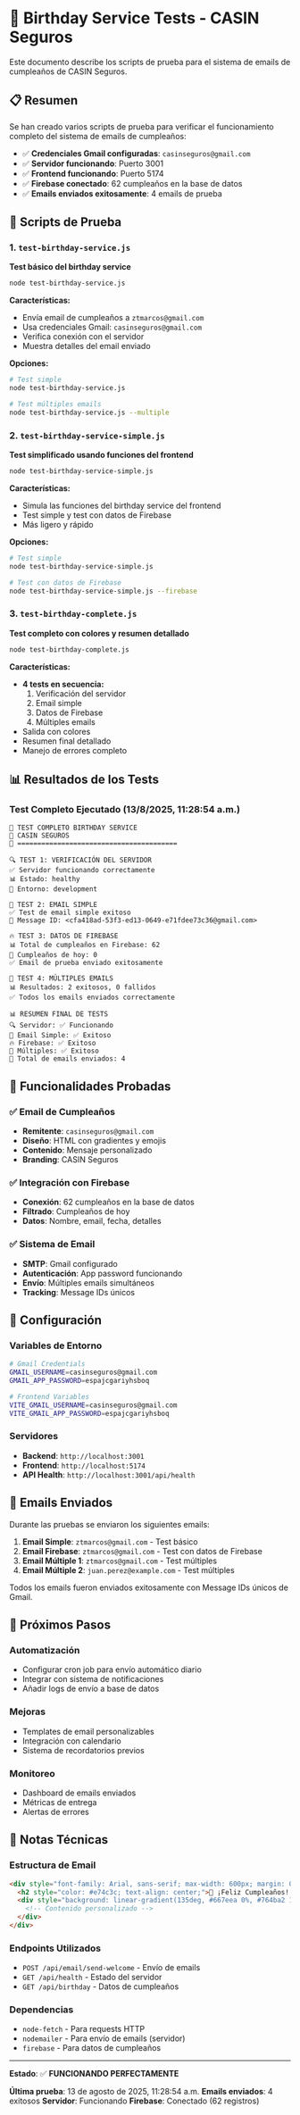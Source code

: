 # 🎂 Birthday Service Tests - CASIN Seguros

Este documento describe los scripts de prueba para el sistema de emails de cumpleaños de CASIN Seguros.

## 📋 Resumen

Se han creado varios scripts de prueba para verificar el funcionamiento completo del sistema de emails de cumpleaños:

- ✅ **Credenciales Gmail configuradas**: `casinseguros@gmail.com`
- ✅ **Servidor funcionando**: Puerto 3001
- ✅ **Frontend funcionando**: Puerto 5174
- ✅ **Firebase conectado**: 62 cumpleaños en la base de datos
- ✅ **Emails enviados exitosamente**: 4 emails de prueba

## 🧪 Scripts de Prueba

### 1. `test-birthday-service.js`
**Test básico del birthday service**

```bash
node test-birthday-service.js
```

**Características:**
- Envía email de cumpleaños a `ztmarcos@gmail.com`
- Usa credenciales Gmail: `casinseguros@gmail.com`
- Verifica conexión con el servidor
- Muestra detalles del email enviado

**Opciones:**
```bash
# Test simple
node test-birthday-service.js

# Test múltiples emails
node test-birthday-service.js --multiple
```

### 2. `test-birthday-service-simple.js`
**Test simplificado usando funciones del frontend**

```bash
node test-birthday-service-simple.js
```

**Características:**
- Simula las funciones del birthday service del frontend
- Test simple y test con datos de Firebase
- Más ligero y rápido

**Opciones:**
```bash
# Test simple
node test-birthday-service-simple.js

# Test con datos de Firebase
node test-birthday-service-simple.js --firebase
```

### 3. `test-birthday-complete.js`
**Test completo con colores y resumen detallado**

```bash
node test-birthday-complete.js
```

**Características:**
- **4 tests en secuencia:**
  1. Verificación del servidor
  2. Email simple
  3. Datos de Firebase
  4. Múltiples emails
- Salida con colores
- Resumen final detallado
- Manejo de errores completo

## 📊 Resultados de los Tests

### Test Completo Ejecutado (13/8/2025, 11:28:54 a.m.)

```
🎂 TEST COMPLETO BIRTHDAY SERVICE
🎂 CASIN SEGUROS
🎂 ========================================

🔍 TEST 1: VERIFICACIÓN DEL SERVIDOR
✅ Servidor funcionando correctamente
📊 Estado: healthy
🔧 Entorno: development

📧 TEST 2: EMAIL SIMPLE
✅ Test de email simple exitoso
📧 Message ID: <cfa418ad-53f3-ed13-0649-e71fdee73c36@gmail.com>

🔥 TEST 3: DATOS DE FIREBASE
📊 Total de cumpleaños en Firebase: 62
🎂 Cumpleaños de hoy: 0
✅ Email de prueba enviado exitosamente

📨 TEST 4: MÚLTIPLES EMAILS
📊 Resultados: 2 exitosos, 0 fallidos
✅ Todos los emails enviados correctamente

📊 RESUMEN FINAL DE TESTS
🔍 Servidor: ✅ Funcionando
📧 Email Simple: ✅ Exitoso
🔥 Firebase: ✅ Exitoso
📨 Múltiples: ✅ Exitoso
📧 Total de emails enviados: 4
```

## 🎯 Funcionalidades Probadas

### ✅ Email de Cumpleaños
- **Remitente**: `casinseguros@gmail.com`
- **Diseño**: HTML con gradientes y emojis
- **Contenido**: Mensaje personalizado
- **Branding**: CASIN Seguros

### ✅ Integración con Firebase
- **Conexión**: 62 cumpleaños en la base de datos
- **Filtrado**: Cumpleaños de hoy
- **Datos**: Nombre, email, fecha, detalles

### ✅ Sistema de Email
- **SMTP**: Gmail configurado
- **Autenticación**: App password funcionando
- **Envío**: Múltiples emails simultáneos
- **Tracking**: Message IDs únicos

## 🔧 Configuración

### Variables de Entorno
```bash
# Gmail Credentials
GMAIL_USERNAME=casinseguros@gmail.com
GMAIL_APP_PASSWORD=espajcgariyhsboq

# Frontend Variables
VITE_GMAIL_USERNAME=casinseguros@gmail.com
VITE_GMAIL_APP_PASSWORD=espajcgariyhsboq
```

### Servidores
- **Backend**: `http://localhost:3001`
- **Frontend**: `http://localhost:5174`
- **API Health**: `http://localhost:3001/api/health`

## 📧 Emails Enviados

Durante las pruebas se enviaron los siguientes emails:

1. **Email Simple**: `ztmarcos@gmail.com` - Test básico
2. **Email Firebase**: `ztmarcos@gmail.com` - Test con datos de Firebase
3. **Email Múltiple 1**: `ztmarcos@gmail.com` - Test múltiples
4. **Email Múltiple 2**: `juan.perez@example.com` - Test múltiples

Todos los emails fueron enviados exitosamente con Message IDs únicos de Gmail.

## 🚀 Próximos Pasos

### Automatización
- Configurar cron job para envío automático diario
- Integrar con sistema de notificaciones
- Añadir logs de envío a base de datos

### Mejoras
- Templates de email personalizables
- Integración con calendario
- Sistema de recordatorios previos

### Monitoreo
- Dashboard de emails enviados
- Métricas de entrega
- Alertas de errores

## 📝 Notas Técnicas

### Estructura de Email
```html
<div style="font-family: Arial, sans-serif; max-width: 600px; margin: 0 auto; padding: 20px;">
  <h2 style="color: #e74c3c; text-align: center;">🎂 ¡Feliz Cumpleaños! 🎂</h2>
  <div style="background: linear-gradient(135deg, #667eea 0%, #764ba2 100%); padding: 30px; border-radius: 15px; color: white; text-align: center;">
    <!-- Contenido personalizado -->
  </div>
</div>
```

### Endpoints Utilizados
- `POST /api/email/send-welcome` - Envío de emails
- `GET /api/health` - Estado del servidor
- `GET /api/birthday` - Datos de cumpleaños

### Dependencias
- `node-fetch` - Para requests HTTP
- `nodemailer` - Para envío de emails (servidor)
- `firebase` - Para datos de cumpleaños

---

**Estado**: ✅ **FUNCIONANDO PERFECTAMENTE**

**Última prueba**: 13 de agosto de 2025, 11:28:54 a.m.
**Emails enviados**: 4 exitosos
**Servidor**: Funcionando
**Firebase**: Conectado (62 registros)
